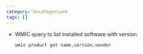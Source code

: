 ```yaml
---
category: Uncategorized
tags: []
---
```

- WMIC query to list installed software with version
	```bash
	wmic product get name,version,vendor
	```